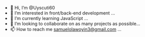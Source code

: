 - 👋 Hi, I’m @Uyscuti60
- 👀 I’m interested in front/back-end development ...
- 🌱 I’m currently learning JavaScript ...
- 💞️ I’m looking to collaborate on as many projects as possible...
- 📫 How to reach me samuelolawoyin3@gmail.com ...

<!---
Uyscuti60/Uyscuti60 is a ✨ special ✨ repository because its `README.md` (this file) appears on your GitHub profile.
You can click the Preview link to take a look at your changes.
--->
